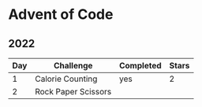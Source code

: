 # Advent of Code

## 2022

| Day | Challenge           | Completed | Stars |
| --- | ------------------- | --------- | ----- |
| 1   | Calorie Counting    | yes       | 2     |
| 2   | Rock Paper Scissors |           |       |
